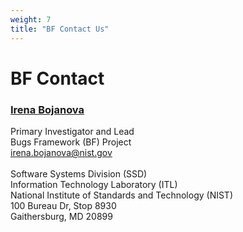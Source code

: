 ```yaml
---
weight: 7
title: "BF Contact Us"
---
```

# BF Contact
### [Irena Bojanova](https://www.nist.gov/people/irena-bojanova)
Primary Investigator and Lead</br>
Bugs Framework (BF) Project</br>
[irena.bojanova@nist.gov](mail:irena.bojanova@nist.gov)</br>
</br>
Software Systems Division (SSD)</br>
Information Technology Laboratory (ITL)</br>
National Institute of Standards and Technology (NIST)</br>
100 Bureau Dr, Stop 8930</br>
Gaithersburg, MD 20899